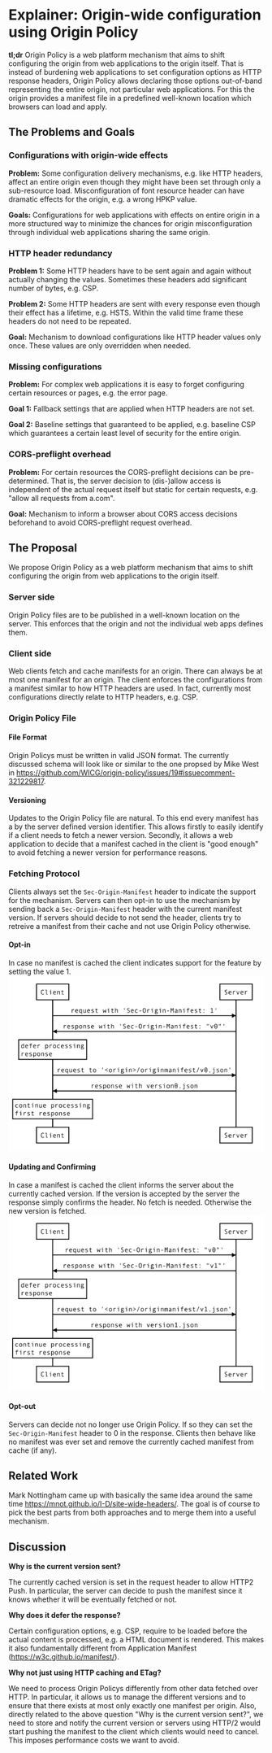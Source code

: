 
# Explainer: Origin-wide configuration using Origin Policy

**tl;dr** Origin Policy is a web platform mechanism
that aims to shift configuring the origin from web applications to the origin
itself.
That is instead of burdening web applications to set configuration options as
HTTP response headers, Origin Policy allows declaring those options
out-of-band representing the entire origin, not particular web applications.
For this the origin provides a manifest file in a predefined well-known
location which browsers can load and apply.


## The Problems and Goals

### Configurations with origin-wide effects
**Problem:** Some configuration delivery mechanisms, e.g. like HTTP headers, affect an entire
  origin even though they might have been set through only a sub-resource load.
  Misconfiguration of font resource header can have dramatic effects for the
  origin, e.g. a wrong HPKP value.

**Goals:** Configurations for web applications with effects on entire origin in
  a more structured way to minimize the chances for origin misconfiguration
  through individual web applications sharing the same origin.

### HTTP header redundancy
**Problem 1:** Some HTTP headers have to be sent again and again without actually changing the
  values. Sometimes these headers add significant number of
  bytes, e.g. CSP.

**Problem 2:** Some HTTP headers are sent with every response even though their
  effect has a lifetime, e.g. HSTS. Within the valid time frame these headers
  do not need to be repeated.

**Goal:** Mechanism to download configurations like HTTP header values only
  once. These values are only overridden when needed.

### Missing configurations
**Problem:** For complex web applications it is easy to forget configuring
  certain resources or pages, e.g. the error page.

**Goal 1:** Fallback settings that are applied when HTTP headers are not set.

**Goal 2:** Baseline settings that guaranteed to be applied, e.g. baseline CSP
  which guarantees a certain least level of security for the entire origin.

### CORS-preflight overhead
**Problem:** For certain resources the CORS-preflight decisions can be
  pre-determined. That is, the server decision to (dis-)allow access is
  independent of the actual request itself but static for certain requests, e.g.
  "allow all requests from a.com".

**Goal:** Mechanism to inform a browser about CORS access decisions beforehand
  to avoid CORS-preflight request overhead.


## The Proposal
We propose Origin Policy as a web platform mechanism that aims to shift
configuring the origin from web applications to the origin itself.

### Server side
Origin Policy files are to be published in a well-known location on the
server. This enforces that the origin and not the individual web apps defines
them.

### Client side
Web clients fetch and cache manifests for an origin. There can always be at most
one manifest for an origin. The client enforces the configurations from a
manifest similar to how HTTP headers are used. In fact, currently most
configurations directly relate to HTTP headers, e.g. CSP.

### Origin Policy File

#### File Format
Origin Policys must be written in valid JSON format. The currently discussed
schema will look like or similar to the one propsed by Mike West in
https://github.com/WICG/origin-policy/issues/19#issuecomment-321229817.

#### Versioning
Updates to the Origin Policy file are natural. To this end every manifest has
a by the server defined version identifier. This allows firstly to easily
identify if a client needs to fetch a newer version. Secondly, it allows a web
application to decide that a manifest cached in the client is "good enough" to
avoid fetching a newer version for performance reasons.


### Fetching Protocol
Clients always set the `Sec-Origin-Manifest` header to indicate the support for
the mechanism. Servers can then opt-in to use the mechanism by sending back a
`Sec-Origin-Manifest` header with the current manifest version. If servers
should decide to not send the header, clients try to retreive a manifest from
their cache and not use Origin Policy otherwise.

#### Opt-in
In case no manifest is cached the client indicates support for the feature by
setting the value 1.
![Opt-in](/images/opt_in.png)

#### Updating and Confirming
In case a manifest is cached the client informs the server about the currently
cached version. If the version is accepted by the server the response simply
confirms the header. No fetch is needed. Otherwise the new version is fetched.
![Updating and Confirm](/images/update.png)

#### Opt-out
Servers can decide not no longer use Origin Policy. If so they can set the
`Sec-Origin-Manifest` header to 0 in the response. Clients then behave like no
manifest was ever set and remove the currently cached manifest from cache (if
any).

## Related Work
Mark Nottingham came up with basically the same idea around the same time
https://mnot.github.io/I-D/site-wide-headers/.
The goal is of course to pick the best parts from both approaches and to merge
them into a useful mechanism.


## Discussion
**Why is the current version sent?**

The currently cached version is set in the request header to allow HTTP2 Push.
In particular, the server can decide to push the manifest since it knows whether
it will be eventually fetched or not.


**Why does it defer the response?**

Certain configuration options, e.g. CSP, require to be loaded before the actual
content is processed, e.g. a HTML document is rendered. This makes it also
fundamentally different from Application Manifest
(https://w3c.github.io/manifest/).


**Why not just using HTTP caching and ETag?**

We need to process Origin Policys differently from other data fetched over
HTTP. In particular, it allows us to manage the different versions and to ensure
that there exists at most only exactly one manifest per origin.
Also, directly related to the above question "Why is the current version sent?",
we need to store and notify the current version or servers using HTTP/2 would
start pushing the manifest to the client which clients would need to cancel.
This imposes performance costs we want to avoid.
